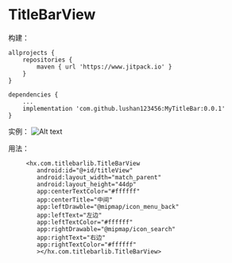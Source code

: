 
# TitleBarView
构建：
```
allprojects {
    repositories {
        maven { url 'https://www.jitpack.io' }
    }
}

dependencies {
    ...
    implementation 'com.github.lushan123456:MyTitleBar:0.0.1'
}
```
实例：
![Alt text](https://github.com/lushan123456/TitleBarView/blob/master/ScreenShots/www.png)

用法：
```
     <hx.com.titlebarlib.TitleBarView
        android:id="@+id/titleView"
        android:layout_width="match_parent"
        android:layout_height="44dp"
        app:centerTextColor="#ffffff"
        app:centerTitle="中间"
        app:leftDrawble="@mipmap/icon_menu_back"
        app:leftText="左边"
        app:leftTextColor="#ffffff"
        app:rightDrawable="@mipmap/icon_search"
        app:rightText="右边"
        app:rightTextColor="#ffffff"
        ></hx.com.titlebarlib.TitleBarView>
```
